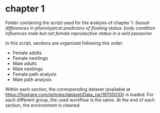 # chapter 1
Folder containing the script used for the analysis of chapter 1: *Sexual differences in phenotypical predictors of floating status: body condition influences male but not female reproductive status in a wild passerine*

In this script, sections are organized following this order: 

- Female adults
- Female nestlings
- Male adults
- Male nestlings
- Female path analysis
- Male path analysis

Within each section, the corresponding dataset (available at https://figshare.com/articles/dataset/Data_rar/19705033) is loaded. For each different group, the used workflow is the same. At the end of each section, the environment is cleaned.  
